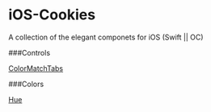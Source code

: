 # iOS-Cookies
A collection of the elegant componets for iOS (Swift || OC)

###Controls

[ColorMatchTabs](https://github.com/Yalantis/ColorMatchTabs)

###Colors

[Hue](https://github.com/hyperoslo/Hue)
